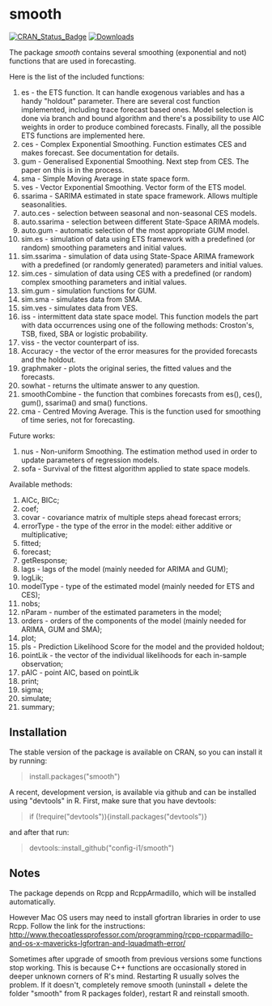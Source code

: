 # smooth
[![CRAN_Status_Badge](http://www.r-pkg.org/badges/version/smooth)](https://cran.r-project.org/package=smooth)
[![Downloads](http://cranlogs.r-pkg.org/badges/smooth)](https://cran.r-project.org/package=smooth)

The package _smooth_ contains several smoothing (exponential and not) functions that are used in forecasting.

Here is the list of the included functions:

1. es - the ETS function. It can handle exogenous variables and has a handy "holdout" parameter. There are several cost function implemented, including trace forecast based ones. Model selection is done via branch and bound algorithm and there's a possibility to use AIC weights in order to produce combined forecasts. Finally, all the possible ETS functions are implemented here.
2. ces - Complex Exponential Smoothing. Function estimates CES and makes forecast. See documentation for details.
3. gum - Generalised Exponential Smoothing. Next step from CES. The paper on this is in the process.
4. sma - Simple Moving Average in state space form.
5. ves - Vector Exponential Smoothing. Vector form of the ETS model.
6. ssarima - SARIMA estimated in state space framework. Allows multiple seasonalities.
7. auto.ces - selection between seasonal and non-seasonal CES models.
8. auto.ssarima - selection between different State-Space ARIMA models.
9. auto.gum - automatic selection of the most appropriate GUM model.
10. sim.es - simulation of data using ETS framework with a predefined (or random) smoothing parameters and initial values.
11. sim.ssarima - simulation of data using State-Space ARIMA framework with a predefined (or randomly generated) parameters and initial values.
12. sim.ces - simulation of data using CES with a predefined (or random) complex smoothing parameters and initial values.
13. sim.gum - simulation functions for GUM.
14. sim.sma - simulates data from SMA.
15. sim.ves - simulates data from VES.
16. iss - intermittent data state space model. This function models the part with data occurrences using one of the following methods: Croston's, TSB, fixed, SBA or logistic probability.
17. viss - the vector counterpart of iss.
18. Accuracy - the vector of the error measures for the provided forecasts and the holdout.
19. graphmaker - plots the original series, the fitted values and the forecasts.
20. sowhat - returns the ultimate answer to any question.
21. smoothCombine - the function that combines forecasts from es(), ces(), gum(), ssarima() and sma() functions.
22. cma - Centred Moving Average. This is the function used for smoothing of time series, not for forecasting.

Future works:

1. nus - Non-uniform Smoothing. The estimation method used in order to update parameters of regression models.
2. sofa - Survival of the fittest algorithm applied to state space models.

Available methods:

1. AICc, BICc;
2. coef;
3. covar - covariance matrix of multiple steps ahead forecast errors;
4. errorType - the type of the error in the model: either additive or multiplicative;
5. fitted;
6. forecast;
7. getResponse;
8. lags - lags of the model (mainly needed for ARIMA and GUM);
9. logLik;
10. modelType - type of the estimated model (mainly needed for ETS and CES);
11. nobs;
12. nParam - number of the estimated parameters in the model;
13. orders - orders of the components of the model (mainly needed for ARIMA, GUM and SMA);
14. plot;
15. pls - Prediction Likelihood Score for the model and the provided holdout;
16. pointLik - the vector of the individual likelihoods for each in-sample observation;
17. pAIC - point AIC, based on pointLik
18. print;
19. sigma;
20. simulate;
21. summary;


## Installation

The stable version of the package is available on CRAN, so you can install it by running:
> install.packages("smooth")

A recent, development version, is available via github and can be installed using "devtools" in R. First, make sure that you have devtools:
> if (!require("devtools")){install.packages("devtools")}

and after that run:
> devtools::install_github("config-i1/smooth")

## Notes

The package depends on Rcpp and RcppArmadillo, which will be installed automatically.

However Mac OS users may need to install gfortran libraries in order to use Rcpp. Follow the link for the instructions: http://www.thecoatlessprofessor.com/programming/rcpp-rcpparmadillo-and-os-x-mavericks-lgfortran-and-lquadmath-error/

Sometimes after upgrade of smooth from previous versions some functions stop working. This is because C++ functions are occasionally stored in deeper unknown corners of R's mind. Restarting R usually solves the problem. If it  doesn't, completely remove smooth (uninstall + delete the folder "smooth" from R packages folder), restart R and reinstall smooth.
